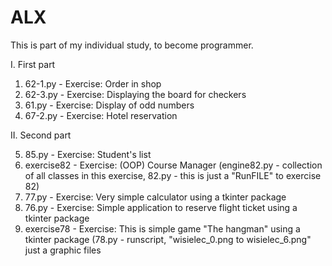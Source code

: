 # ALX
This is part of my individual study, to become programmer.

I. First part

1. 62-1.py - Exercise: Order in shop
2. 62-3.py - Exercise: Displaying the board for checkers
3. 61.py   - Exercise: Display of odd numbers
4. 67-2.py - Exercise: Hotel reservation

II. Second part

5. 85.py        - Exercise: Student's list
6. exercise82   - Exercise: (OOP) Course Manager (engine82.py - collection of all classes in this exercise, 82.py - this is just a "RunFILE" to exercise 82)
7. 77.py        - Exercise: Very simple calculator using a tkinter package
8. 76.py        - Exercise: Simple application to reserve flight ticket using a tkinter package
9. exercise78   - Exercise: This is simple game "The hangman" using a tkinter package (78.py - runscript, "wisielec_0.png to  wisielec_6.png" just a graphic files
